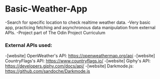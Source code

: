 # Basic-Weather-App
-Search for specific location to check realtime weather data.
-Very basic app, practicing fetching and asynchronous data manipulation from external APIs.
-Project part of The Odin Project Curriculum

### External APIs used:
-[website] OpenWeather's API: https://openweathermap.org/api
-[website] CountryFlags's API: https://www.countryflags.io/
-[website] Giphy's API: https://developers.giphy.com/docs/api/
-[website] Darkmode.js: https://github.com/sandoche/Darkmode.js
